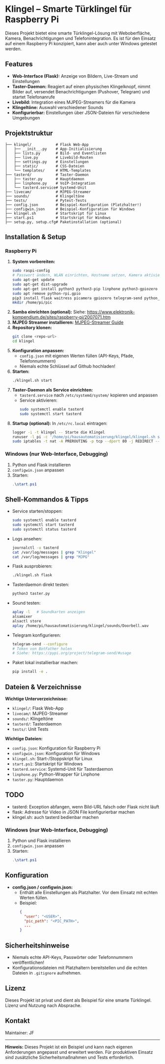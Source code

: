 # Klingel – Smarte Türklingel für Raspberry Pi

Dieses Projekt bietet eine smarte Türklingel-Lösung mit Weboberfläche, Kamera, Benachrichtigungen und Telefonintegration. Es ist für den Einsatz auf einem Raspberry Pi konzipiert, kann aber auch unter Windows getestet werden.

## Features
- **Web-Interface (Flask):** Anzeige von Bildern, Live-Stream und Einstellungen
- **Taster-Daemon:** Reagiert auf einen physischen Klingelknopf, nimmt Bilder auf, versendet Benachrichtigungen (Pushover, Telegram) und startet Telefonanrufe
- **Livebild:** Integration eines MJPEG-Streamers für die Kamera
- **Klingeltöne:** Auswahl verschiedener Sounds
- **Konfigurierbar:** Einstellungen über JSON-Dateien für verschiedene Umgebungen

## Projektstruktur
```
├── klingel/           # Flask Web-App
│   ├── __init__.py    # App-Initialisierung
│   ├── lists.py       # Bild- und Eventlisten
│   ├── live.py        # Livebild-Routen
│   ├── settings.py    # Einstellungen
│   ├── static/        # CSS-Dateien
│   └── templates/     # HTML-Templates
├── tasterd/           # Taster-Daemon
│   ├── taster.py      # Hauptdaemon
│   ├── linphone.py    # VoIP-Integration
│   └── tasterd.service# Systemd-Unit
├── livecam/           # MJPEG-Streamer
├── sounds/            # Klingeltöne
├── tests/             # Pytest-Tests
├── config.json        # Beispiel-Konfiguration (Platzhalter!)
├── configwin.json     # Beispiel-Konfiguration für Windows
├── klingel.sh         # Startskript für Linux
├── start.ps1          # Startskript für Windows
├── setup.py, setup.cfg# Paketinstallation (optional)
```


## Installation & Setup

### Raspberry Pi
1. **System vorbereiten:**
   ```bash
   sudo raspi-config
   # Passwort ändern, WLAN einrichten, Hostname setzen, Kamera aktivieren, Dateisystem erweitern
   sudo apt-get update
   sudo apt-get dist-upgrade
   sudo apt-get install python3 python3-pip linphone python3-gpiozero picamera mjpg-streamer git
   sudo apt remove python-rpi.gpio
   pip3 install flask waitress picamera gpiozero telegram-send python_json_config pigpio
   mkdir /home/pi/pic
   ```
2. **Samba einrichten (optional):**
   Siehe: https://www.elektronik-kompendium.de/sites/raspberry-pi/2007071.htm
3. **MJPEG Streamer installieren:**
   [MJPEG-Streamer Guide](https://github.com/cncjs/cncjs/wiki/Setup-Guide:-Raspberry-Pi-%7C-MJPEG-Streamer-Install-&-Setup-&-FFMpeg-Recording)
4. **Repository klonen:**
   ```bash
   git clone <repo-url>
   cd klingel
   ```
5. **Konfiguration anpassen:**
   - `config.json` mit eigenen Werten füllen (API-Keys, Pfade, Telefonnummern)
   - Niemals echte Schlüssel auf Github hochladen!
6. **Starten:**
   ```bash
   ./klingel.sh start
   ```
7. **Taster-Daemon als Service einrichten:**
   - `tasterd.service` nach `/etc/systemd/system/` kopieren und anpassen
   - Service aktivieren:
     ```bash
     sudo systemctl enable tasterd
     sudo systemctl start tasterd
     ```
8. **Startup (optional):**
   In `/etc/rc.local` eintragen:
   ```bash
   logger -i -t klingel -- Starte die Klingel
   runuser -l pi -c '/home/pi/hausautomatisierung/klingel/klingel.sh start'
   sudo iptables -t nat -A PREROUTING -p tcp --dport 80 -j REDIRECT --to-port 5000
   ```

### Windows (nur Web-Interface, Debugging)
1. Python und Flask installieren
2. `configwin.json` anpassen
3. Starten:
   ```powershell
   .\start.ps1
   ```

## Shell-Kommandos & Tipps

- Service starten/stoppen:
  ```bash
  sudo systemctl enable tasterd
  sudo systemctl start tasterd
  sudo systemctl status tasterd
  ```
- Logs ansehen:
  ```bash
  journalctl -u tasterd
  cat /var/log/messages | grep "Klingel"
  cat /var/log/messages | grep "MJPG"
  ```
- Flask ausprobieren:
  ```bash
  ./klingel.sh flask
  ```
- Tasterdaemon direkt testen:
  ```bash
  python3 taster.py
  ```
- Sound testen:
  ```bash
  aplay -l   # Soundkarten anzeigen
  alsamixer
  alsactl store
  aplay /home/pi/hausautomatisierung/klingel/sounds/Doorbell.wav
  ```
- Telegram konfigurieren:
  ```bash
  telegram-send --configure
  # Token von BotFather holen
  # Siehe: https://pypi.org/project/telegram-send/#usage
  ```
- Paket lokal installierbar machen:
  ```bash
  pip install -e .
  ```

## Dateien & Verzeichnisse

**Wichtige Unterverzeichnisse:**
- `klingel/`: Flask Web-App
- `livecam/`: MJPEG-Streamer
- `sounds/`: Klingeltöne
- `tasterd/`: Tasterdaemon
- `tests/`: Unit Tests

**Wichtige Dateien:**
- `config.json`: Konfiguration für Raspberry Pi
- `configwin.json`: Konfiguration für Windows
- `klingel.sh`: Start-/Stoppskript für Linux
- `start.ps1`: Startskript für Windows
- `tasterd.service`: Systemd-Unit für Tasterdaemon
- `linphone.py`: Python-Wrapper für Linphone
- `taster.py`: Hauptdaemon

## TODO
- tasterd: Exception abfangen, wenn Bild-URL falsch oder Flask nicht läuft
- flask: Adresse für Video in JSON File konfigurierbar machen
- klingel.sh: auch tasterd bedienbar machen

### Windows (nur Web-Interface, Debugging)
1. Python und Flask installieren
2. `configwin.json` anpassen
3. Starten:
   ```powershell
   .\start.ps1
   ```

## Konfiguration
- **config.json / configwin.json:**
  - Enthält alle Einstellungen als Platzhalter. Vor dem Einsatz mit echten Werten füllen.
  - Beispiel:
    ```json
    {
      "user": "<USER>",
      "pic_path": "<PIC_PATH>",
      ...
    }
    ```

## Sicherheitshinweise
- Niemals echte API-Keys, Passwörter oder Telefonnummern veröffentlichen!
- Konfigurationsdateien mit Platzhaltern bereitstellen und die echten Dateien in `.gitignore` aufnehmen.

## Lizenz
Dieses Projekt ist privat und dient als Beispiel für eine smarte Türklingel. Lizenz und Nutzung nach Absprache.

## Kontakt
Maintainer: JF

---

**Hinweis:**
Dieses Projekt ist ein Beispiel und kann nach eigenen Anforderungen angepasst und erweitert werden. Für produktiven Einsatz sind zusätzliche Sicherheitsmaßnahmen und Tests erforderlich.
